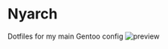 # Nyarch
Dotfiles for my main Gentoo config
![preview](https://user-images.githubusercontent.com/102050589/159325647-30fb4117-aa7c-47aa-9580-a6c49b2467eb.png)
